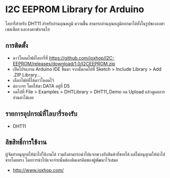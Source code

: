 # I2C EEPROM Library for Arduino
ไลบารี่สำหรับ DHT11 สำหรับอ่านอุณหภูมิ ความชื้น สามารถอ่านอุณหภูมิออกมาได้ทั้งในรูปขององศาเซลเซียส และองศาฟาเรนไฮ

## การติดตั้ง
* ดาว์โหลดไฟล์ไลบารี่ที่ https://github.com/ioxhop/I2C-EEPROM/releases/download/1.0/I2CEEPROM.zip
* เปิดโปรแกรม Arduino IDE ขึ้นมา จากนั้นกดไปที่ Sketch > Include Library > Add .ZIP Library...
* เลือกไฟล์ที่ได้ดาว์โหลดไว้
* ต่อวงจร โดยให้ขา DATA อยู่ที่ D5
* กดไปที่ File > Examples > DHTLibrary > DHT11_Demo กด Upload แล้วดูผลการอ่านค่าได้เลย

## รายการอุปกรณ์ที่ไลบารี่รองรับ
* DHT11

## ลิขสิทธิ์การใช้งาน
ผู้จัดทำอนุญาตให้นำไปใช้งานได้ รวมถึงสามารถนำไปแจกพวงกับสินค้าที่ขายได้ แต่ไม่อนุญาตให้นำไปขายโดยตรง โดยการนำไปแจกจ่ายนั้นต้องติดเครดิตของผู้พัฒนาไว้เสมอ
* http://www.ioxhop.com/
